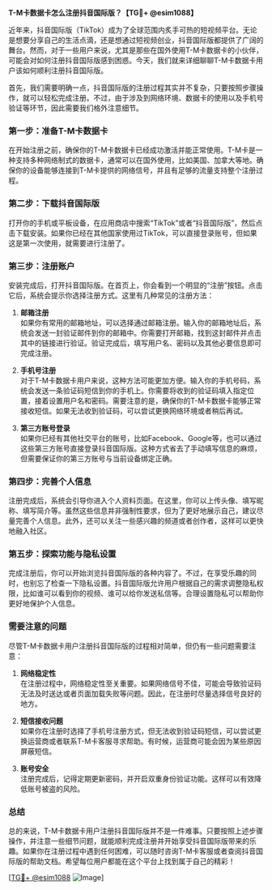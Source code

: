 **T-M卡数据卡怎么注册抖音国际版？【TG💪+ @esim1088】**

近年来，抖音国际版（TikTok）成为了全球范围内炙手可热的短视频平台。无论是想要分享自己的生活点滴，还是想通过短视频创业，抖音国际版都提供了广阔的舞台。然而，对于一些用户来说，尤其是那些在国外使用T-M卡数据卡的小伙伴，可能会对如何注册抖音国际版感到困惑。今天，我们就来详细聊聊T-M卡数据卡用户该如何顺利注册抖音国际版。

首先，我们需要明确一点，抖音国际版的注册过程其实并不复杂，只要按照步骤操作，就可以轻松完成注册。不过，由于涉及到网络环境、数据卡的使用以及手机号验证等环节，因此需要我们格外注意细节。

### 第一步：准备T-M卡数据卡

在开始注册之前，确保你的T-M卡数据卡已经成功激活并能正常使用。T-M卡是一种支持多种网络制式的数据卡，通常可以在国外使用，比如美国、加拿大等地。确保你的设备能够连接到T-M卡提供的网络信号，并且有足够的流量支持整个注册过程。

### 第二步：下载抖音国际版

打开你的手机或平板设备，在应用商店中搜索“TikTok”或者“抖音国际版”，然后点击下载安装。如果你已经在其他国家使用过TikTok，可以直接登录账号，但如果这是第一次使用，就需要进行注册了。

### 第三步：注册账户

安装完成后，打开抖音国际版。在首页上，你会看到一个明显的“注册”按钮。点击它后，系统会提示你选择注册方式。这里有几种常见的注册方法：

1. **邮箱注册**  
   如果你有常用的邮箱地址，可以选择通过邮箱注册。输入你的邮箱地址后，系统会发送一封验证邮件到你的邮箱中。你需要打开邮箱，找到这封邮件并点击其中的链接进行验证。验证完成后，填写用户名、密码以及其他必要信息即可完成注册。

2. **手机号注册**  
   对于T-M卡数据卡用户来说，这种方法可能更加方便。输入你的手机号码，系统会发送一条验证码短信到你的手机上。你需要将收到的验证码填入指定位置，接着设置用户名和密码。需要注意的是，确保你的T-M卡数据卡能够正常接收短信。如果无法收到验证码，可以尝试更换网络环境或者稍后再试。

3. **第三方账号登录**  
   如果你已经有其他社交平台的账号，比如Facebook、Google等，也可以通过这些第三方账号直接登录抖音国际版。这种方式省去了手动填写信息的麻烦，但需要保证你的第三方账号与当前设备绑定正确。

### 第四步：完善个人信息

注册完成后，系统会引导你进入个人资料页面。在这里，你可以上传头像、填写昵称、填写简介等。虽然这些信息并非强制性要求，但为了更好地展示自己，建议尽量完善个人信息。此外，还可以关注一些感兴趣的频道或者创作者，这样可以更快地融入社区。

### 第五步：探索功能与隐私设置

完成注册后，你可以开始浏览抖音国际版的各种内容了。不过，在享受乐趣的同时，也别忘了检查一下隐私设置。抖音国际版允许用户根据自己的需求调整隐私权限，比如谁可以看到你的视频、谁可以给你发送私信等。合理设置隐私可以帮助你更好地保护个人信息。

### 需要注意的问题

尽管T-M卡数据卡用户注册抖音国际版的过程相对简单，但仍有一些问题需要注意：

1. **网络稳定性**  
   在注册过程中，网络稳定性至关重要。如果网络信号不佳，可能会导致验证码无法及时送达或者页面加载失败等问题。因此，在注册时尽量选择信号良好的地方。

2. **短信接收问题**  
   如果你在注册时选择了手机号注册方式，但无法收到验证码短信，可以尝试更换运营商或者联系T-M卡客服寻求帮助。有时候，运营商可能会因为某些原因屏蔽短信。

3. **账号安全**  
   注册完成后，记得定期更新密码，并开启双重身份验证功能。这样可以有效降低账号被盗的风险。

### 总结

总的来说，T-M卡数据卡用户注册抖音国际版并不是一件难事。只要按照上述步骤操作，并注意一些细节问题，就能顺利完成注册并开始享受抖音国际版带来的乐趣。如果你在注册过程中遇到任何困难，可以随时咨询T-M卡客服或者查阅抖音国际版的帮助文档。希望每位用户都能在这个平台上找到属于自己的精彩！

[[TG💪+ @esim1088](https://t.me/s/esim1088) ![Image](https://i.postimg.cc/4NQfJmqS/Snipaste-2025-05-13-00-14-12.png)]